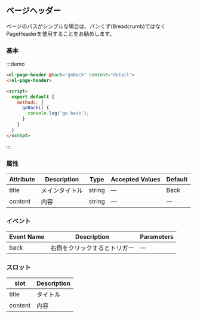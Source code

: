 ## ページヘッダー

ページのパスがシンプルな場合は、パンくず(Breadcrumb)ではなくPageHeaderを使用することをお勧めします。

### 基本

:::demo
```html
<el-page-header @back="goBack" content="detail">
</el-page-header>

<script>
  export default {
    methods: {
      goBack() {
        console.log('go back');
      }
    }
  }
</script>
```
:::

### 属性
| Attribute | Description   | Type      | Accepted Values               | Default |
|---------- |-------------- |---------- |------------------------------ | ------ |
| title     | メインタイトル  | string    |  —                            | Back   |
| content   | 内容           | string    |  —                            | —      |

### イベント
| Event Name | Description   | Parameters |
|----------- |-------------- |----------- |
| back       | 右側をクリックするとトリガー | — |

### スロット
| slot      | Description            |
|---------- | ---------------------- |
| title     | タイトル                |
| content   | 内容                    |
